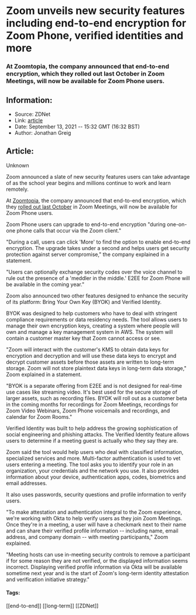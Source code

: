 # Zoom unveils new security features including end-to-end encryption for Zoom Phone, verified identities and more
### At Zoomtopia, the company announced that end-to-end encryption, which they rolled out last October in Zoom Meetings, will now be available for Zoom Phone users.

## Information:
+ Source: ZDNet
+ Link: [article](https://www.zdnet.com/article/zoom-unveils-new-security-features-including-end-to-end-encryption-for-zoom-phone-verified-identities-and-more/)
+ Date: September 13, 2021 -- 15:32 GMT (16:32 BST)
+ Author: Jonathan Greig


## Article:
Unknown

Zoom announced a slate of new security features users can take advantage of as the school year begins and millions continue to work and learn remotely. 

At [Zoomtopia](https://www.zoomtopia.com/?zcid=4887), the company announced that end-to-end encryption, which they [rolled out last October](https://blog.zoom.us/zoom-rolling-out-end-to-end-encryption-offering/) in Zoom Meetings, will now be available for Zoom Phone users.  

Zoom Phone users can upgrade to end-to-end encryption "during one-on-one phone calls that occur via the Zoom client."

"During a call, users can click 'More' to find the option to enable end-to-end encryption. The upgrade takes under a second and helps users get security protection against server compromise," the company explained in a statement. 

"Users can optionally exchange security codes over the voice channel to rule out the presence of a 'meddler in the middle.' E2EE for Zoom Phone will be available in the coming year."

Zoom also announced two other features designed to enhance the security of its platform: Bring Your Own Key (BYOK) and Verified Identity. 


BYOK was designed to help customers who have to deal with stringent compliance requirements or data residency needs. The tool allows users to manage their own encryption keys, creating a system where people will own and manage a key management system in AWS. The system will contain a customer master key that Zoom cannot access or see.






"Zoom will interact with the customer's KMS to obtain data keys for encryption and decryption and will use these data keys to encrypt and decrypt customer assets before those assets are written to long-term storage. Zoom will not store plaintext data keys in long-term data storage," Zoom explained in a statement. 

"BYOK is a separate offering from E2EE and is not designed for real-time use cases like streaming video. It's best used for the secure storage of larger assets, such as recording files. BYOK will roll out as a customer beta in the coming months for recordings for Zoom Meetings, recordings for Zoom Video Webinars, Zoom Phone voicemails and recordings, and calendar for Zoom Rooms."

Verified Identity was built to help address the growing sophistication of social engineering and phishing attacks. The Verified Identity feature allows users to determine if a meeting guest is actually who they say they are. 

Zoom said the tool would help users who deal with classified information, specialized services and more. Multi-factor authentication is used to vet users entering a meeting. The tool asks you to identify your role in an organization, your credentials and the network you use. It also provides information about your device, authentication apps, codes, biometrics and email addresses. 

It also uses passwords, security questions and profile information to verify users. 

"To make attestation and authentication integral to the Zoom experience, we're working with Okta to help verify users as they join Zoom Meetings. Once they're in a meeting, a user will have a checkmark next to their name and can share their verified profile information -- including name, email address, and company domain -- with meeting participants," Zoom explained. 

"Meeting hosts can use in-meeting security controls to remove a participant if for some reason they are not verified, or the displayed information seems incorrect. Displaying verified profile information via Okta will be available sometime next year and is the start of Zoom's long-term identity attestation and verification initiative strategy."





#### Tags:
[[end-to-end]] [[long-term]] [[ZDNet]]
